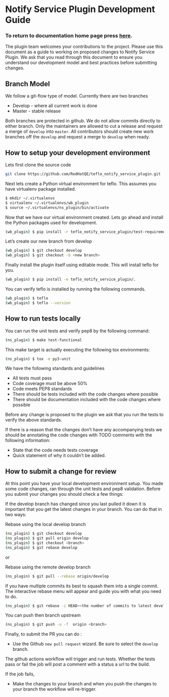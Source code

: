 # Notify Service Plugin Development Guide

### To return to documentation home page press [here](https://redhatqe.github.io/teflo_notify_service_plugin/index.html).

The plugin team welcomes your contributions to the project. 
Please use this document as a guide to working on proposed changes to Notify Service Plugin. 
We ask that you read through this document to ensure you understand our development model and 
best practices before submitting changes.

## Branch Model
We follow a git-flow type of model. Currently there are two branches
* Develop - where all current work is done
* Master - stable release

Both branches are protected in github. We do not allow commits directly to either branch. Only the maintainers
are allowed to cut a release and request a merge of `develop` into `master`. 
All contributors should create new work branches off the `develop` and request a merge to `develop` when ready. 

## How to setup your development environment
Lets first clone the source code
```bash
git clone https://github.com/RedHatQE/teflo_notify_service_plugin.git

```

Next lets create a Python virtual environment for teflo. This assumes you have virtualenv package installed.
```bash
$ mkdir ~/.virtualenvs
$ virtualenv ~/.virtualenvs/wb_plugin
$ source ~/.virtualenvs/ns_plugin/bin/activate
```

Now that we have our virtual environment created. Lets go ahead and install the Python packages used for development.
```bash
(wb_plugin) $ pip install -r teflo_notify_service_plugin/test-requirements.txt
```

Let’s create our new branch from develop
```bash
(wb_plugin) $ git checkout develop
(wb_plugin) $ git checkout -b <new branch>
```

Finally install the plugin itself using editable mode. This will install teflo for you. 
```bash
(wb_plugin) $ pip install -e teflo_notify_service_plugin/.
```

You can verify teflo is installed by running the following commands.
```bash
(wb_plugin) $ teflo
(wb_plugin) $ teflo --version
```

## How to run tests locally
You can run the unit tests and verify pep8 by the following command:
```bash
(ns_plugin) $ make test-functional
```

This make target is actually executing the following tox environments:
```bash
(ns_plugin) $ tox -e py3-unit
```
We have the following standards and guidelines

* All tests must pass
* Code coverage must be above 50%
* Code meets PEP8 standards
* There should be tests included with the code changes where possible
* There should be documentation included with the code changes where possible

Before any change is proposed to the plugin we ask that you run the tests to verify the above standards. 

If there is a reason that the changes don’t have any accompanying tests we should 
be annotating the code changes with TODO comments with the following information:

* State that the code needs tests coverage
* Quick statement of why it couldn’t be added.

## How to submit a change for review
At this point you have your local development environment setup. 
You made some code changes, ran through the unit tests and pep8 validation. 
Before you submit your changes you should check a few things:

If the develop branch has changed since you last pulled it down it is 
important that you get the latest changes in your branch. You can do that in two ways:

Rebase using the local develop branch
```bash
(ns_plugin) $ git checkout develop
(ns_plugin) $ git pull origin develop
(ns_plugin) $ git checkout <branch>
(ns_plugin) $ git rebase develop

```

or 

Rebase using the remote develop branch
```bash
(ns_plugin) $ git pull --rebase origin/develop
```

If you have multiple commits its best to squash them into a single commit. 
The interactive rebase menu will appear and guide you with what you need to do.
```bash
(ns_plugin) $ git rebase -i HEAD~<the number of commits to latest develop commit>
```

You can push then branch upstream
```bash
(ns_plugin) $ git push -u -f  origin <branch>
```

Finally, to submit the PR you can do :

* Use the Github `new pull request` wizard. Be sure to select the `develop` branch.

The github actions workflow will trigger and run tests. Whether the tests pass or fail the job
will post a comment with a status a url to the build. 

If the job fails,

* Make the changes to your branch and when you push the changes to your branch
the workflow will re-trigger.
